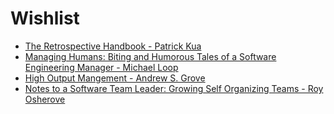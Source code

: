 # Wishlist

* [The Retrospective Handbook - Patrick Kua](https://www.amazon.com/Retrospective-Handbook-guide-agile-teams-ebook/dp/B00916BRVU/ref=sr_1_1?keywords=the+retrospective+handbook&qid=1574157302&s=digital-text&sr=1-1)
* [Managing Humans: Biting and Humorous Tales of a Software Engineering Manager - Michael Loop](https://www.amazon.com/Managing-Humans-Humorous-Software-Engineering-ebook-dp-B00ACC5Z1U/dp/B00ACC5Z1U/ref=mt_kindle?_encoding=UTF8&me=&qid=)
* [High Output Mangement - Andrew S. Grove](https://www.amazon.com/High-Output-Management-Andrew-Grove-ebook/dp/B015VACHOK/ref=as_li_ss_tl?ie=UTF8&linkCode=sl1&tag=musings01b1-20&linkId=78f2202a8f9aa1c251149fea9cbebfa4&language=en_US)
* [Notes to a Software Team Leader: Growing Self Organizing Teams - Roy Osherove](https://www.amazon.com/Notes-Software-Team-Leader-Organizing-ebook/dp/B00EP03O5Y)
